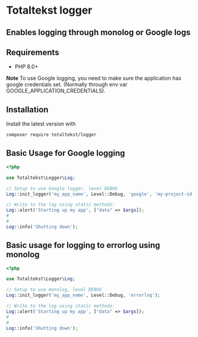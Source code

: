 # Totaltekst logger

## Enables logging through monolog or Google logs



## Requirements
- PHP 8.0+

**Note** To use Google logging, you need to make sure the application has google credentials set. (Normally through env var GOOGLE_APPLICATION_CREDENTIALS).

## Installation

Install the latest version with

```bash
composer require totaltekst/logger
```

## Basic Usage for Google logging

```php
<?php

use Totaltekst\Logger\Log;

// Setup to use Google logger, level DEBUG
Log::init_logger('my_app_name', Level::Debug, 'google', 'my-project-id');

// Write to the log using static methods:
Log::alert('Starting up my app', ["data" => $args]);
# 
# 
Log::info('Shutting down');

```

## Basic usage for logging to errorlog using monolog

```php
<?php

use Totaltekst\Logger\Log;

// Setup to use monolog, level DEBUG
Log::init_logger('my_app_name', Level::Debug, 'errorlog');

// Write to the log using static methods:
Log::alert('Starting up my app', ["data" => $args]);
# 
# 
Log::info('Shutting down');

```